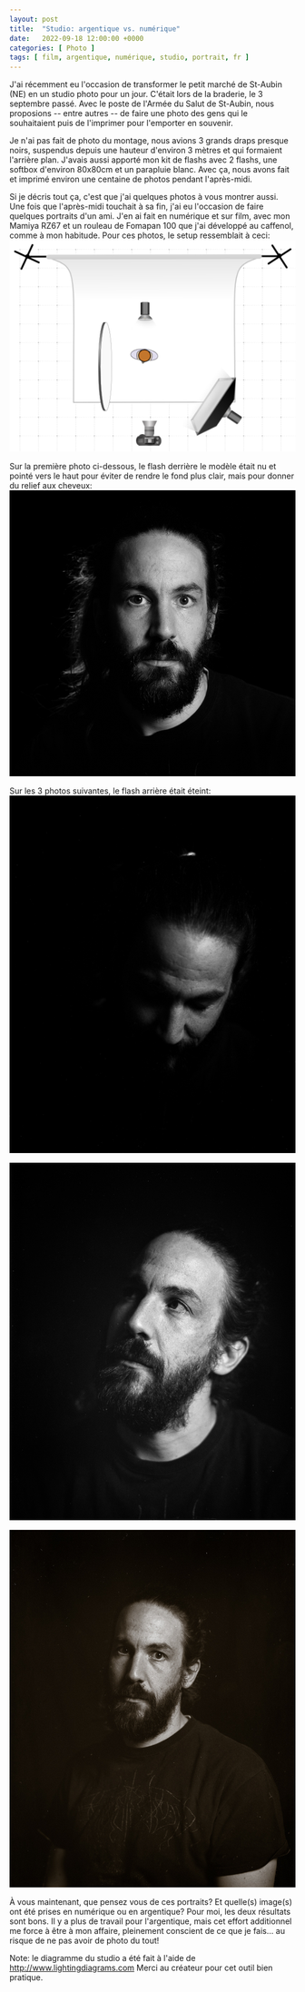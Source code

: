 ```yaml
---
layout: post
title:  "Studio: argentique vs. numérique"
date:   2022-09-18 12:00:00 +0000
categories: [ Photo ]
tags: [ film, argentique, numérique, studio, portrait, fr ]
---
```

J'ai récemment eu l'occasion de transformer le petit marché de St-Aubin (NE) en un studio photo pour un jour. C'était lors de la braderie, le 3 septembre passé. Avec le poste de l'Armée du Salut de St-Aubin, nous proposions -- entre autres -- de faire une photo des gens qui le souhaitaient puis de l'imprimer pour l'emporter en souvenir.

Je n'ai pas fait de photo du montage, nous avions 3 grands draps presque noirs, suspendus depuis une hauteur d'environ 3 mètres et qui formaient l'arrière plan. J'avais aussi apporté mon kit de flashs avec 2 flashs, une softbox d'environ 80x80cm et un parapluie blanc. Avec ça, nous avons fait et imprimé environ une centaine de photos pendant l'après-midi.

Si je décris tout ça, c'est que j'ai quelques photos à vous montrer aussi. Une fois que l'après-midi touchait à sa fin, j'ai eu l'occasion de faire quelques portraits d'un ami. J'en ai fait en numérique et sur film, avec mon Mamiya RZ67 et un rouleau de Fomapan 100 que j'ai développé au caffenol, comme à mon habitude. Pour ces photos, le setup ressemblait à ceci:
![Diagramme du studio](/images/2022-09-18_studio-braderie/2022-09-18_lighting-diagram.png)

Sur la première photo ci-dessous, le flash derrière le modèle était nu et pointé vers le haut pour éviter de rendre le fond plus clair, mais pour donner du relief aux cheveux:
![Portrait numéro 1](/images/2022-09-18_studio-braderie/2022-09-03_HEN3577.jpg)

Sur les 3 photos suivantes, le flash arrière était éteint:
![Portrait numéro 2](/images/2022-09-18_studio-braderie/2022-09-11_braderie_004.jpg)

![Portrait numéro 3](/images/2022-09-18_studio-braderie/2022-09-11_braderie_005.jpg)

![Portrait numéro 4](/images/2022-09-18_studio-braderie/2022-09-11_braderie_009.jpg)

À vous maintenant, que pensez vous de ces portraits? Et quelle(s) image(s) ont été prises en numérique ou en argentique? Pour moi, les deux résultats sont bons. Il y a plus de travail pour l'argentique, mais cet effort additionnel me force à être à mon affaire, pleinement conscient de ce que je fais... au risque de ne pas avoir de photo du tout!

Note: le diagramme du studio a été fait à l'aide de <http://www.lightingdiagrams.com> Merci au créateur pour cet outil bien pratique.
